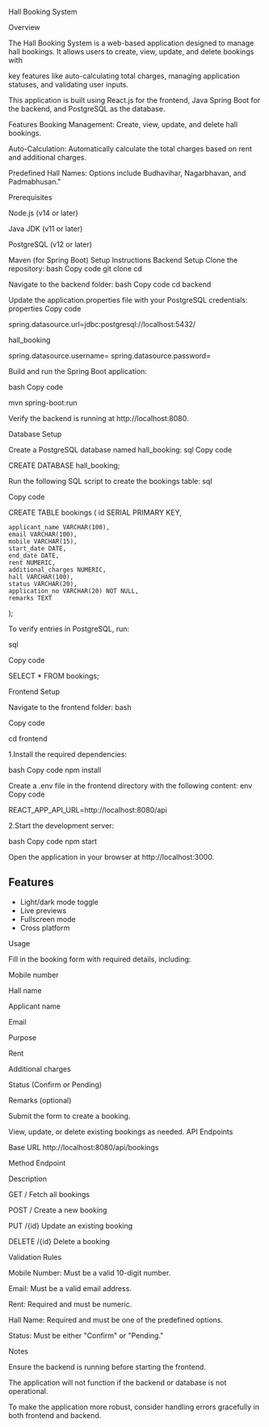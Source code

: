 Hall Booking System

Overview

The Hall Booking System is a web-based application designed to manage hall bookings. It allows users to create, view, update, and delete bookings with

key features like auto-calculating total charges, managing application statuses, and validating user inputs.

This application is built using React.js for the frontend, Java Spring Boot for the backend, and PostgreSQL as the database.




Features
Booking Management: Create, view, update, and delete hall bookings.

Auto-Calculation: Automatically calculate the total charges based on rent and additional charges.

Predefined Hall Names: Options include Budhavihar, Nagarbhavan, and Padmabhusan."


Prerequisites

Node.js (v14 or later)

Java JDK (v11 or later)

PostgreSQL (v12 or later)

Maven (for Spring Boot)
Setup Instructions
Backend Setup
Clone the repository:
bash
Copy code
git clone <repository-url>
cd <repository-directory>


Navigate to the backend folder:
bash
Copy code
cd backend


Update the application.properties file with your PostgreSQL credentials:
properties
Copy code

spring.datasource.url=jdbc:postgresql://localhost:5432/

hall_booking

spring.datasource.username=<your-username>
spring.datasource.password=<your-password>

Build and run the Spring Boot application:

bash
Copy code

mvn spring-boot:run


Verify the backend is running at http://localhost:8080.

Database Setup

Create a PostgreSQL database named hall_booking:
sql
Copy code

CREATE DATABASE hall_booking;


Run the following SQL script to create the bookings table:
sql

Copy code

CREATE TABLE bookings
 (
    id SERIAL PRIMARY KEY,

    applicant_name VARCHAR(100),
    email VARCHAR(100),
    mobile VARCHAR(15),
    start_date DATE,
    end_date DATE,
    rent NUMERIC,
    additional_charges NUMERIC,
    hall VARCHAR(100), 
    status VARCHAR(20),
    application_no VARCHAR(20) NOT NULL,
    remarks TEXT
);


To verify entries in PostgreSQL,
run:

sql

Copy code

SELECT * FROM bookings;

Frontend Setup

Navigate to the frontend folder:
bash

Copy code

cd frontend

1.Install the required dependencies:

bash
Copy code
npm install

Create a .env file in the frontend directory with the following content:
env
Copy code

REACT_APP_API_URL=http://localhost:8080/api

2.Start the development server:

bash
Copy code
npm start

Open the application in your browser at http://localhost:3000.
## Features

- Light/dark mode toggle
- Live previews
- Fullscreen mode
- Cross platform

Usage

Fill in the booking form with required details, including:

Mobile number

Hall name

Applicant name

Email

Purpose

Rent

Additional charges

Status (Confirm or Pending)

Remarks (optional)

Submit the form to create a booking.

View, update, or delete existing bookings as needed.
API Endpoints

Base URL
http://localhost:8080/api/bookings

Method
Endpoint

Description

GET
/
Fetch all bookings

POST
/
Create a new booking

PUT
/{id}
Update an existing booking

DELETE
/{id}
Delete a booking

Validation Rules

Mobile Number: Must be a valid 10-digit number.

Email: Must be a valid email address.

Rent: Required and must be numeric.

Hall Name: Required and must be one of the predefined options.

Status: Must be either "Confirm" or "Pending."

Notes

Ensure the backend is running before starting the frontend.

The application will not function if the backend or database is not operational.

To make the application more robust, consider handling errors gracefully in both frontend and backend.

